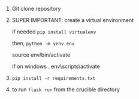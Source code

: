 1. Git clone repository

2. SUPER IMPORTANT: create a virtual environment

    if needed `pip install virtualenv`

    then, `python -m venv env`
    
    source env/bin/activate
    
    if on windows . env\scripts\activate


3. `pip install -r requirements.txt`

4. to run `flask run` from the crucible directory
